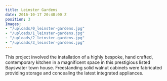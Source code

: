 ```yaml
---
title: Leinster Gardens
date: 2016-10-17 20:48:00 Z
position: 3
Images:
- "/uploads/0_leinster-gardens.jpg"
- "/uploads/1_leinster-gardens.jpg"
- "/uploads/2_leinster-gardens.jpg"
- "/uploads/3_leinster-gardens.jpg"
---
```


This project involved the installation of a highly bespoke, hand crafted, contemporary kitchen in a magnificent space in this prestigious listed Bayswater town house.
Freestanding solid walnut cabinets were fabricated providing storage and concealing the latest integrated appliances.